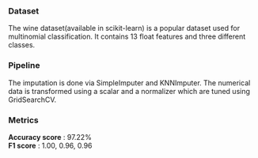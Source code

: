 ### Dataset
The wine dataset(available in scikit-learn) is a popular dataset used for multinomial classification. It contains 13 float features and three different classes.
### Pipeline
The imputation is done via SimpleImputer and KNNImputer.
The numerical data is transformed using a scalar and a normalizer which are tuned using GridSearchCV.
### Metrics
**Accuracy score** : 97.22%  
**F1 score** : 1.00, 0.96, 0.96
